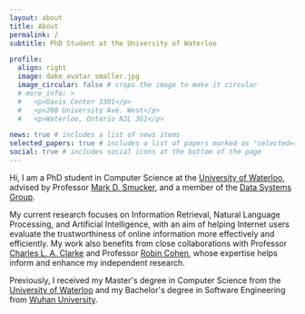 ```yaml
---
layout: about
title: About
permalink: /
subtitle: PhD Student at the University of Waterloo

profile:
  align: right
  image: dake_avatar_smaller.jpg
  image_circular: false # crops the image to make it circular
  # more_info: >
  #   <p>Davis Center 3301</p>
  #   <p>200 University Ave. West</p>
  #   <p>Waterloo, Ontario N2L 3G1</p>

news: true # includes a list of news items
selected_papers: true # includes a list of papers marked as "selected={true}"
social: true # includes social icons at the bottom of the page
---
```


Hi, I am a PhD student in Computer Science at the [University of Waterloo](https://uwaterloo.ca/), advised by Professor [Mark D. Smucker](https://uwaterloo.ca/management-science-engineering/profile/msmucker), and a member of the [Data Systems Group](https://uwaterloo.ca/data-systems-group/).

My current research focuses on Information Retrieval, Natural Language Processing, and Artificial Intelligence, with an aim of helping Internet users evaluate the trustworthiness of online information more effectively and efficiently.
My work also benefits from close collaborations with Professor [Charles L. A. Clarke](https://plg.uwaterloo.ca/~claclark/) and Professor [Robin Cohen](https://cs.uwaterloo.ca/~rcohen/), whose expertise helps inform and enhance my independent research.

Previously, I received my Master's degree in Computer Science from the [University of Waterloo](https://uwaterloo.ca/) and my Bachelor's degree in Software Engineering from [Wuhan University](https://en.whu.edu.cn/).
